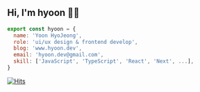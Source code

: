 ## Hi, I'm hyoon 👋🏻

```jsx
export const hyoon = {
  name: 'Yoon HyoJeong',
  role: 'ui/ux design & frontend develop',
  blog: 'www.hyoon.dev',
  email: 'hyoon.dev@gmail.com',
  skill: ['JavaScript', 'TypeScript', 'React', 'Next', ...],
}
```
[![Hits](https://hits.seeyoufarm.com/api/count/incr/badge.svg?url=https%3A%2F%2Fgithub.com%2Fbbahna&count_bg=%23EB9E9E&title_bg=%236C6C6C&icon=github.svg&icon_color=%23E7E7E7&title=github&edge_flat=false)](https://hits.seeyoufarm.com)
